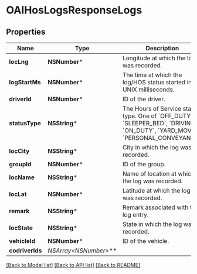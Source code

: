 # OAIHosLogsResponseLogs

## Properties
Name | Type | Description | Notes
------------ | ------------- | ------------- | -------------
**locLng** | **NSNumber*** | Longitude at which the log was recorded. | [optional] 
**logStartMs** | **NSNumber*** | The time at which the log/HOS status started in UNIX milliseconds. | [optional] 
**driverId** | **NSNumber*** | ID of the driver. | [optional] 
**statusType** | **NSString*** | The Hours of Service status type. One of &#x60;OFF_DUTY&#x60;, &#x60;SLEEPER_BED&#x60;, &#x60;DRIVING&#x60;, &#x60;ON_DUTY&#x60;, &#x60;YARD_MOVE&#x60;, &#x60;PERSONAL_CONVEYANCE&#x60;. | [optional] 
**locCity** | **NSString*** | City in which the log was recorded. | [optional] 
**groupId** | **NSNumber*** | ID of the group. | [optional] 
**locName** | **NSString*** | Name of location at which the log was recorded. | [optional] 
**locLat** | **NSNumber*** | Latitude at which the log was recorded. | [optional] 
**remark** | **NSString*** | Remark associated with the log entry. | [optional] 
**locState** | **NSString*** | State in which the log was recorded. | [optional] 
**vehicleId** | **NSNumber*** | ID of the vehicle. | [optional] 
**codriverIds** | **NSArray&lt;NSNumber*&gt;*** |  | [optional] 

[[Back to Model list]](../README.md#documentation-for-models) [[Back to API list]](../README.md#documentation-for-api-endpoints) [[Back to README]](../README.md)


